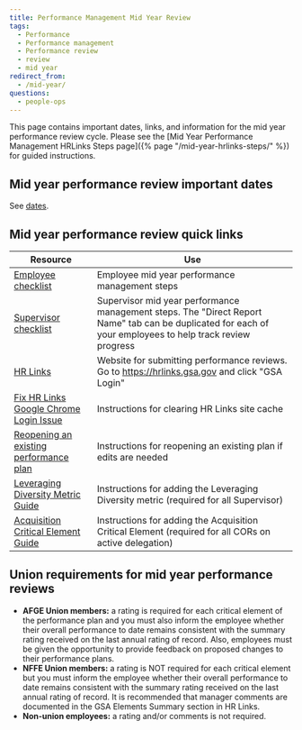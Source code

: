 ```yaml
---
title: Performance Management Mid Year Review
tags:
  - Performance
  - Performance management
  - Performance review
  - review
  - mid year
redirect_from:
  - /mid-year/
questions:
  - people-ops
---
```


This page contains important dates, links, and information for the mid year
performance review cycle. Please see the [Mid Year Performance Management
HRLinks Steps page]({% page "/mid-year-hrlinks-steps/" %}) for guided
instructions.

## Mid year performance review important dates

See [dates](../dates/#mid-year-performance-review-important-dates).

## Mid year performance review quick links

| Resource                                                                                                                                   | Use                                                                                                                                                       |
| ------------------------------------------------------------------------------------------------------------------------------------------ | --------------------------------------------------------------------------------------------------------------------------------------------------------- |
| [Employee checklist](https://docs.google.com/spreadsheets/d/1ENBLAFa2Chkdd5-31xl4oA5Wk5bbtJtsJNWv9WGeLYU/edit#gid=48334538)                | Employee mid year performance management steps                                                                                                            |
| [Supervisor checklist](https://docs.google.com/spreadsheets/d/1PaEV7xoTc3Y-STpp6z4iqaSVf-QY8-Cmn-ciSS9qhKo/edit#gid=884911250)             | Supervisor mid year performance management steps. The "Direct Report Name" tab can be duplicated for each of your employees to help track review progress |
| [HR Links](https://corporateapps.gsa.gov/hr-links/)                                                                                        | Website for submitting performance reviews. Go to <https://hrlinks.gsa.gov> and click "GSA Login"                                                   |
| [Fix HR Links Google Chrome Login Issue](https://docs.google.com/document/d/13j6e8bAVSWFSNNkqmU2hMfwXOCBsi49d_2EqvL3aKXE/edit?usp=sharing) | Instructions for clearing HR Links site cache                                                                                                             |
| [Reopening an existing performance plan](https://docs.google.com/document/d/1zwMty7CRShtfsZuMOPheG18B9Vb1hZw1WrgvCNE1gRc/edit?usp=sharing) | Instructions for reopening an existing plan if edits are needed                                                                                      |
| [Leveraging Diversity Metric Guide](https://docs.google.com/document/d/1LPe6rKUze_tA3OfHhRLUfLSQtY4m8d4J3k4OZq2oFcY/edit?usp=sharing)      | Instructions for adding the Leveraging Diversity metric (required for all Supervisor)                                                                     |
| [Acquisition Critical Element Guide](https://drive.google.com/file/d/1hOu4GtwpjCAUXenXNE7Vit3O3ldDYSRb/view)                               | Instructions for adding the Acquisition Critical Element (required for all CORs on active delegation)                                                     |

## Union requirements for mid year performance reviews

- **AFGE Union members:** a rating is required for each critical element of the
  performance plan and you must also inform the employee whether their overall
  performance to date remains consistent with the summary rating received on the
  last annual rating of record. Also, employees must be given the opportunity to provide feedback on proposed changes to their performance plans.
- **NFFE Union members:** a rating is NOT required for each critical element but
  you must inform the employee whether their overall performance to date
  remains consistent with the summary rating received on the last annual rating
  of record. It is recommended that manager comments are documented in the GSA
  Elements Summary section in HR Links.
- **Non-union employees:** a rating and/or comments is not required.
